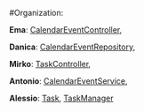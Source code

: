 #Organization:

**Ema**: [CalendarEventController](src/main/java/it/unibz/taskcalendarservice/CalendarEventController.java),

**Danica**: [CalendarEventRepository](src/main/java/it/unibz/taskcalendarservice/CalendarEventRepository.java),

**Mirko**: [TaskController](src/main/java/it/unibz/taskcalendarservice/TaskController.java),

**Antonio**: [CalendarEventService](src/main/java/it/unibz/taskcalendarservice/CalendarEventService.java),

**Alessio**: [Task](src/main/java/it/unibz/taskcalendarservice/Task.java),
             [TaskManager](src/main/java/it/unibz/taskcalendarservice/TaskManager.java)
